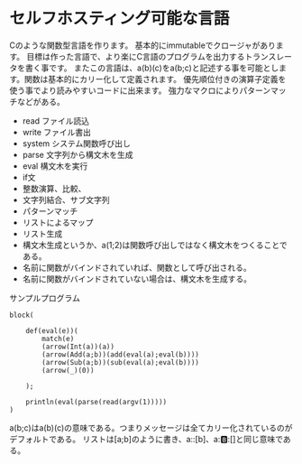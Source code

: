 # セルフホスティング可能な言語

Cのような関数型言語を作ります。
基本的にimmutableでクロージャがあります。
目標は作った言語で、より楽にC言語のプログラムを出力するトランスレータを書く事です。
またこの言語は、a(b)(c)をa(b;c)と記述する事を可能とします。関数は基本的にカリー化して定義されます。
優先順位付きの演算子定義を使う事でより読みやすいコードに出来ます。
強力なマクロによりパターンマッチなどがある。

- read ファイル読込
- write ファイル書出
- system システム関数呼び出し
- parse 文字列から構文木を生成
- eval 構文木を実行
- if文
- 整数演算、比較、
- 文字列結合、サブ文字列
- パターンマッチ
- リストによるマップ
- リスト生成
- 構文木生成というか、a(1;2)は関数呼び出しではなく構文木をつくることである。
- 名前に関数がバインドされていれば、関数として呼び出される。
- 名前に関数がバインドされていない場合は、構文木を生成する。

サンプルプログラム

	block(

		def(eval(e))(
			match(e)
			(arrow(Int(a))(a))
			(arrow(Add(a;b))(add(eval(a);eval(b))))
			(arrow(Sub(a;b))(sub(eval(a);eval(b))))
			(arrow(_)(0))
			
		);

		println(eval(parse(read(argv(1)))))
	)

a(b;c)はa(b)(c)の意味である。つまりメッセージは全てカリー化されているのがデフォルトである。
リストは[a;b]のように書き、a::[b]、a::b::[]と同じ意味である。
